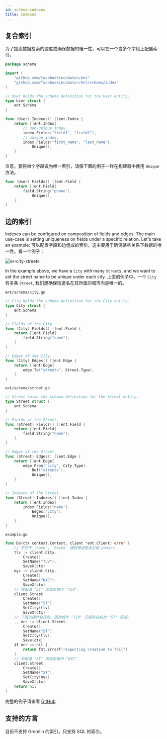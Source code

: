 ```yaml
---
id: schema-indexes
title: Indexes
---
```


## 复合索引

为了提高数据检索的速度或确保数据的唯一性，可以在一个或多个字段上配置索引。

```go
package schema

import (
	"github.com/facebookincubator/ent"
	"github.com/facebookincubator/ent/schema/index"
)

// User holds the schema definition for the User entity.
type User struct {
	ent.Schema
}

func (User) Indexes() []ent.Index {
	return []ent.Index{
        // non-unique index.
        index.Fields("field1", "field2"),
        // unique index.
        index.Fields("first_name", "last_name").
            Unique(),
	}
}
```

注意，要将单个字段设为唯一索引，请像下面的例子一样在构建器中使用 `Unique` 方法。

```go
func (User) Fields() []ent.Field {
	return []ent.Field{
		field.String("phone").
			Unique(),
	}
}
```

## 边的索引

Indexes can be configured on composition of fields and edges. The main use-case
is setting uniqueness on fields under a specific relation. Let's take an example:
可以配置字段和边组成的索引，这主要用于确保某些关系下数据的唯一性。看一个例子：

![er-city-streets](https://entgo.io/assets/er_city_streets.png)

In the example above, we have a `City` with many `Street`s, and we want to set the
street name to be unique under each city.
上面的例子中，一个 `City` 有多条 `Street`, 我们想确保街道名在其所属的城市内是唯一的。

`ent/schema/city.go`
```go
// City holds the schema definition for the City entity.
type City struct {
	ent.Schema
}

// Fields of the City.
func (City) Fields() []ent.Field {
	return []ent.Field{
		field.String("name"),
	}
}

// Edges of the City.
func (City) Edges() []ent.Edge {
	return []ent.Edge{
		edge.To("streets", Street.Type),
	}
}
```

`ent/schema/street.go`
```go
// Street holds the schema definition for the Street entity.
type Street struct {
	ent.Schema
}

// Fields of the Street.
func (Street) Fields() []ent.Field {
	return []ent.Field{
		field.String("name"),
	}
}

// Edges of the Street.
func (Street) Edges() []ent.Edge {
	return []ent.Edge{
		edge.From("city", City.Type).
			Ref("streets").
			Unique(),
	}
}

// Indexes of the Street.
func (Street) Indexes() []ent.Index {
	return []ent.Index{
		index.Fields("name").
			Edges("city").
			Unique(),
	}
}
```

`example.go`
```go
func Do(ctx context.Context, client *ent.Client) error {
	// 不同于 `Save`, `SaveX` 遇到错误是会引起 panics.
	tlv := client.City.
		Create().
		SetName("TLV").
		SaveX(ctx)
	nyc := client.City.
		Create().
		SetName("NYC").
		SaveX(ctx)
	// 将街道 "ST" 添加至城市 "TLV".
	client.Street.
		Create().
		SetName("ST").
		SetCity(tlv).
		SaveX(ctx)
    // 下面的操作会失败，因为城市 "TLV" 已经存在名为 "ST" 街道。
	_, err := client.Street.
		Create().
		SetName("ST").
		SetCity(tlv).
		Save(ctx)
	if err == nil {
		return fmt.Errorf("expecting creation to fail")
	}
	// 将街道 "ST" 添加至城市 "NYC".
	client.Street.
		Create().
		SetName("ST").
		SetCity(nyc).
		SaveX(ctx)
	return nil
}
```

完整的例子请查看 [GitHub](https://github.com/facebookincubator/ent/tree/master/examples/edgeindex).

## 支持的方言

目前不支持 Gremlin 的索引，只支持 SQL 的索引。

